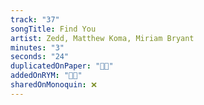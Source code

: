 ```yaml
---
track: "37"
songTitle: Find You
artist: Zedd, Matthew Koma, Miriam Bryant
minutes: "3"
seconds: "24"
duplicatedOnPaper: "👍🏻"
addedOnRYM: "👍🏻"
sharedOnMonoquin: ❌
---
```

